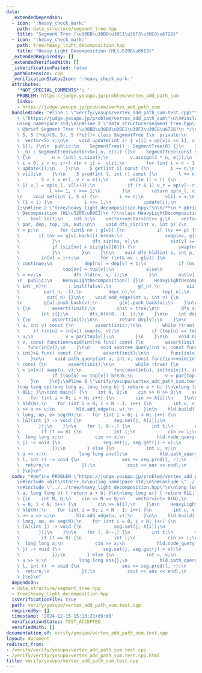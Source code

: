 ```yaml
---
data:
  _extendedDependsOn:
  - icon: ':heavy_check_mark:'
    path: data_structure/segment_tree.hpp
    title: "Segment Tree (\u30BB\u30B0\u30E1\u30F3\u30C8\u6728)"
  - icon: ':heavy_check_mark:'
    path: tree/heavy_light_decomposition.hpp
    title: "Heavy Light Decomposition (HL\u5206\u89E3)"
  _extendedRequiredBy: []
  _extendedVerifiedWith: []
  _isVerificationFailed: false
  _pathExtension: cpp
  _verificationStatusIcon: ':heavy_check_mark:'
  attributes:
    '*NOT_SPECIAL_COMMENTS*': ''
    PROBLEM: https://judge.yosupo.jp/problem/vertex_add_path_sum
    links:
    - https://judge.yosupo.jp/problem/vertex_add_path_sum
  bundledCode: "#line 1 \"verify/yosupo/vertex_add_path_sum.test.cpp\"\n#define PROBLEM\
    \ \"https://judge.yosupo.jp/problem/vertex_add_path_sum\"\n\n#include <bits/stdc++.h>\n\
    using namespace std;\n\n#line 2 \"data_structure/segment_tree.hpp\"\n\n/**\n *\
    \ @brief Segment Tree (\u30BB\u30B0\u30E1\u30F3\u30C8\u6728)\n */\ntemplate <class\
    \ S, S (*op)(S, S), S (*e)()> class SegmentTree {\n  private:\n    int n;\n  \
    \  vector<S> v;\n\n    void update(int i) { v[i] = op(v[i << 1], v[(i << 1) |\
    \ 1]); }\n\n  public:\n    SegmentTree() : SegmentTree(0) {}\n    SegmentTree(int\
    \ _n) : SegmentTree(vector<S>(_n, e())) {}\n    SegmentTree(const vector<S>& _v)\
    \ {\n        n = (int)_v.size();\n        v.assign(2 * n, e());\n        for (int\
    \ i = 0; i < n; i++) v[n + i] = _v[i];\n        for (int i = n - 1; i >= 1; i--)\
    \ update(i);\n    }\n\n    S get(int i) const {\n        i += n;\n        return\
    \ v[i];\n    }\n\n    S prod(int l, int r) const {\n        l += n, r += n;\n\
    \        S v_l = e(), v_r = e();\n        while (l < r) {\n            if (l &\
    \ 1) v_l = op(v_l, v[l++]);\n            if (r & 1) v_r = op(v[--r], v_r);\n \
    \           l >>= 1, r >>= 1;\n        }\n        return op(v_l, v_r);\n    }\n\
    \n    void set(int i, S x) {\n        i += n;\n        v[i] = x;\n        while\
    \ (1 < i) {\n            i >>= 1;\n            update(i);\n        }\n    }\n\
    };\n#line 2 \"tree/heavy_light_decomposition.hpp\"\n\n/**\n * @brief Heavy Light\
    \ Decomposition (HL\u5206\u89E3)\n */\nclass HeavyLightDecomposition {\n  private:\n\
    \    bool init;\n    int n;\n    vector<vector<int>> g;\n    vector<int> siz,\
    \ par, dep, top, in, out;\n\n    void dfs_siz(int v, int p) {\n        par[v]\
    \ = p;\n        for (int& nv : g[v]) {\n            if (nv == p) {\n         \
    \       if (nv == g[v].back()) break;\n                swap(nv, g[v].back());\n\
    \            }\n            dfs_siz(nv, v);\n            siz[v] += siz[nv];\n\
    \            if (siz[nv] > siz[g[v][0]]) {\n                swap(nv, g[v][0]);\n\
    \            }\n        }\n    }\n\n    void dfs_hld(int v, int p, int& i) {\n\
    \        in[v] = i++;\n        for (int& nv : g[v]) {\n            if (nv == p)\
    \ continue;\n            dep[nv] = dep[v] + 1;\n            if (nv == g[v][0])\n\
    \                top[nv] = top[v];\n            else\n                top[nv]\
    \ = nv;\n            dfs_hld(nv, v, i);\n        }\n        out[v] = i;\n    }\n\
    \n  public:\n    HeavyLightDecomposition() {}\n    HeavyLightDecomposition(const\
    \ int _n)\n        : init(false),\n          g(_n),\n          siz(_n, 1),\n \
    \         par(_n, -1),\n          dep(_n),\n          top(_n),\n          in(_n),\n\
    \          out(_n) {}\n\n    void add_edge(int u, int v) {\n        assert(!init);\n\
    \n        g[u].push_back(v);\n        g[v].push_back(u);\n    }\n\n    void build()\
    \ {\n        assert(!init);\n        init = true;\n\n        dfs_siz(0, -1);\n\
    \        int i{};\n        dfs_hld(0, -1, i);\n    }\n\n    int depth(int v) const\
    \ {\n        assert(init);\n\n        return dep[v];\n    }\n\n    int lca(int\
    \ u, int v) const {\n        assert(init);\n\n        while (true) {\n       \
    \     if (in[u] > in[v]) swap(u, v);\n            if (top[u] == top[v]) return\
    \ u;\n            v = par[top[v]];\n        }\n    }\n\n    void node_query(int\
    \ v, const function<void(int)>& func) const {\n        assert(init);\n\n     \
    \   func(in[v]);\n    }\n\n    void subtree_query(int v, const function<void(int,\
    \ int)>& func) const {\n        assert(init);\n\n        func(in[v], out[v]);\n\
    \    }\n\n    void path_query(int u, int v, const function<void(int, int)>& func)\
    \ const {\n        assert(init);\n\n        while (true) {\n            if (in[u]\
    \ > in[v]) swap(u, v);\n            func(max(in[u], in[top[v]]), in[v] + 1);\n\
    \            if (top[u] == top[v]) break;\n            v = par[top[v]];\n    \
    \    }\n    }\n};\n#line 8 \"verify/yosupo/vertex_add_path_sum.test.cpp\"\n\n\
    long long op(long long a, long long b) { return a + b; }\n\nlong long e() { return\
    \ 0LL; }\n\nint main() {\n    int N, Q;\n    cin >> N >> Q;\n    vector<int> A(N);\n\
    \    for (int i = 0; i < N; i++) {\n        cin >> A[i];\n    }\n\n    HeavyLightDecomposition\
    \ hld(N);\n    for (int i = 0; i < N - 1; i++) {\n        int u, v;\n        cin\
    \ >> u >> v;\n        hld.add_edge(u, v);\n    }\n\n    hld.build();\n\n    SegmentTree<long\
    \ long, op, e> seg(N);\n    for (int i = 0; i < N; i++) {\n        hld.node_query(i,\
    \ [&](int j) -> void {\n            seg.set(j, A[i]);\n            return;\n \
    \       });\n    }\n\n    for (; Q--;) {\n        int t;\n        cin >> t;\n\
    \        if (t == 0) {\n            int i;\n            cin >> i;\n          \
    \  long long x;\n            cin >> x;\n            hld.node_query(i, [&](int\
    \ j) -> void {\n                seg.set(j, seg.get(j) + x);\n                return;\n\
    \            });\n        } else {\n            int u, v;\n            cin >>\
    \ u >> v;\n            long long ans{};\n            hld.path_query(u, v, [&](int\
    \ l, int r) -> void {\n                ans += seg.prod(l, r);\n              \
    \  return;\n            });\n            cout << ans << endl;\n        }\n   \
    \ }\n}\n"
  code: "#define PROBLEM \"https://judge.yosupo.jp/problem/vertex_add_path_sum\"\n\
    \n#include <bits/stdc++.h>\nusing namespace std;\n\n#include \"../../data_structure/segment_tree.hpp\"\
    \n#include \"../../tree/heavy_light_decomposition.hpp\"\n\nlong long op(long long\
    \ a, long long b) { return a + b; }\n\nlong long e() { return 0LL; }\n\nint main()\
    \ {\n    int N, Q;\n    cin >> N >> Q;\n    vector<int> A(N);\n    for (int i\
    \ = 0; i < N; i++) {\n        cin >> A[i];\n    }\n\n    HeavyLightDecomposition\
    \ hld(N);\n    for (int i = 0; i < N - 1; i++) {\n        int u, v;\n        cin\
    \ >> u >> v;\n        hld.add_edge(u, v);\n    }\n\n    hld.build();\n\n    SegmentTree<long\
    \ long, op, e> seg(N);\n    for (int i = 0; i < N; i++) {\n        hld.node_query(i,\
    \ [&](int j) -> void {\n            seg.set(j, A[i]);\n            return;\n \
    \       });\n    }\n\n    for (; Q--;) {\n        int t;\n        cin >> t;\n\
    \        if (t == 0) {\n            int i;\n            cin >> i;\n          \
    \  long long x;\n            cin >> x;\n            hld.node_query(i, [&](int\
    \ j) -> void {\n                seg.set(j, seg.get(j) + x);\n                return;\n\
    \            });\n        } else {\n            int u, v;\n            cin >>\
    \ u >> v;\n            long long ans{};\n            hld.path_query(u, v, [&](int\
    \ l, int r) -> void {\n                ans += seg.prod(l, r);\n              \
    \  return;\n            });\n            cout << ans << endl;\n        }\n   \
    \ }\n}\n"
  dependsOn:
  - data_structure/segment_tree.hpp
  - tree/heavy_light_decomposition.hpp
  isVerificationFile: true
  path: verify/yosupo/vertex_add_path_sum.test.cpp
  requiredBy: []
  timestamp: '2024-12-15 15:13:21+09:00'
  verificationStatus: TEST_ACCEPTED
  verifiedWith: []
documentation_of: verify/yosupo/vertex_add_path_sum.test.cpp
layout: document
redirect_from:
- /verify/verify/yosupo/vertex_add_path_sum.test.cpp
- /verify/verify/yosupo/vertex_add_path_sum.test.cpp.html
title: verify/yosupo/vertex_add_path_sum.test.cpp
---
```

